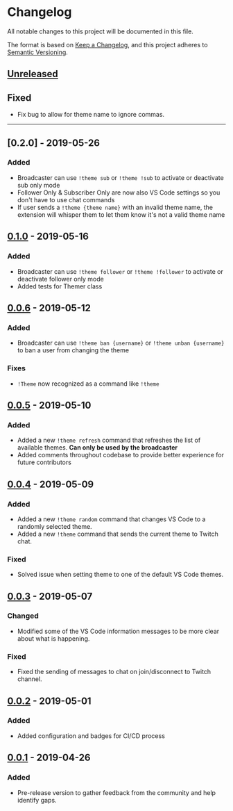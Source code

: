 # Changelog

All notable changes to this project will be documented in this file.

The format is based on [Keep a Changelog](https://keepachangelog.com/en/1.0.0/),
and this project adheres to [Semantic Versioning](https://semver.org/spec/v2.0.0.html).

## [Unreleased]

## Fixed
- Fix bug to allow for theme name to ignore commas.

---

## [0.2.0] - 2019-05-26

### Added

- Broadcaster can use `!theme sub` or `!theme !sub` to activate or deactivate sub only mode
- Follower Only & Subscriber Only are now also VS Code settings so you don't have to use chat commands
- If user sends a `!theme {theme name}` with an invalid theme name, the extension will whisper them to let
them know it's not a valid theme name


## [0.1.0] - 2019-05-16

### Added

- Broadcaster can use `!theme follower` or `!theme !follower` to activate or deactivate follower only mode
- Added tests for Themer class


## [0.0.6] - 2019-05-12

### Added

- Broadcaster can use `!theme ban {username}` or `!theme unban {username}` to ban a user from changing the theme

### Fixes

- `!Theme` now recognized as a command like `!theme`


## [0.0.5] - 2019-05-10

### Added

- Added a new `!theme refresh` command that refreshes the list of available themes.  **Can only be used by the broadcaster**
- Added comments throughout codebase to provide better experience for future contributors


## [0.0.4] - 2019-05-09

### Added

- Added a new `!theme random` command that changes VS Code to a randomly selected theme.
- Added a new `!theme` command that sends the current theme to Twitch chat.

### Fixed

- Solved issue when setting theme to one of the default VS Code themes.

## [0.0.3] - 2019-05-07

### Changed

- Modified some of the VS Code information messages to be more clear about what is happening.

### Fixed

- Fixed the sending of messages to chat on join/disconnect to Twitch channel.


## [0.0.2] - 2019-05-01

### Added

- Added configuration and badges for CI/CD process


## [0.0.1] - 2019-04-26

### Added

- Pre-release version to gather feedback from the community and help identify gaps.

[Unreleased]: https://github.com/michaeljolley/vscode-twitch-themer/compare/0.2.0...HEAD
[0.1.0]: https://github.com/michaeljolley/vscode-twitch-themer/compare/0.1.0...0.2.0
[0.1.0]: https://github.com/michaeljolley/vscode-twitch-themer/compare/0.0.6...0.1.0
[0.0.6]: https://github.com/michaeljolley/vscode-twitch-themer/compare/0.0.5...0.0.6
[0.0.5]: https://github.com/michaeljolley/vscode-twitch-themer/compare/0.0.4...0.0.5
[0.0.4]: https://github.com/michaeljolley/vscode-twitch-themer/compare/0.0.3...0.0.4
[0.0.3]: https://github.com/michaeljolley/vscode-twitch-themer/compare/0.0.2...0.0.3
[0.0.2]: https://github.com/michaeljolley/vscode-twitch-themer/compare/0.0.1...0.0.2
[0.0.1]: https://github.com/michaeljolley/vscode-twitch-themer/compare/3239c8e...0.0.1
